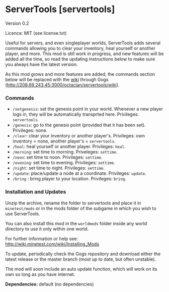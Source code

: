 ServerTools [servertools]
=========================
Version 0.2

Licence: MIT (see license.txt)

Useful for servers, and even singleplayer worlds, ServerTools adds several commands allowing you to clear your inventory, heal yourself or another player, and more. This mod is still work in progress, and new features will be added all the time, so read the updating instructions below to make sure you always have the latest version.

As this mod grows and more features are added, the commands section below will be replaced with the [wiki](http://208.69.243.45:3000/octacian/servertools/wiki) through Gogs (http://208.69.243.45:3000/octacian/servertools/wiki).

### Commands
* `/setgenesis`: set the genesis point in your world. Whenever a new player logs in, they will be automatically transprted here. Privileges: `servertools`.
* `/genesis`: go to the genesis point (provided that it has been set). Privileges: none.
* `/clear`: clear your inventory or another player's. Privileges: own inventory = none, another player's = `servertools`.
* `/heal`: heal yourself or another player. Privileges: `heal`.
* `/morning`: set time to morning. Priveleges: `settime`.
* `/noon`: set time to noon. Privileges: `settime`.
* `/evening`: set time to evening. Privileges: `settime`.
* `/night`: set time to night. Privileges: `settime`.
* `/update`: place/update a node at a coordinate. Privileges: `update`.
* `/bring` : bring player to your location. Privileges: `bring`.

### Installation and Updates
Unzip the archive, rename the folder to servertools and place it in `minetest/mods` or in the mods folder of the subgame in which you wish to use ServerTools.

You can also install this mod in the `worldmods` folder inside any world directory to use it only within one world.

For further information or help see:
http://wiki.minetest.com/wiki/Installing_Mods

To update, periodically check the Gogs repository and download either the latest release or the master branch (most up to date, but often unstable).

The mod will soon include an auto update function, which will work on its own so long as you have internet.

**Dependencies:** default (no dependencies)
